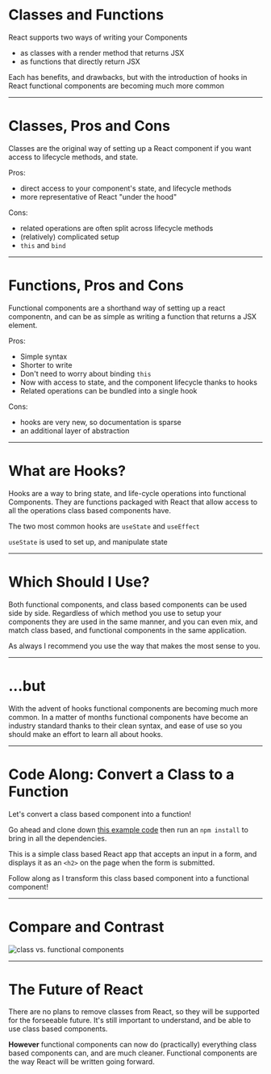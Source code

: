 # Classes and Functions

React supports two ways of writing your Components

- as classes with a render method that returns JSX
- as functions that directly return JSX

Each has benefits, and drawbacks, but with the introduction of hooks in React functional components are becoming much more common

---

# Classes, Pros and Cons

Classes are the original way of setting up a React component if you want access to lifecycle methods, and state.

Pros:
- direct access to your component's state, and lifecycle methods
- more representative of React "under the hood"

Cons:

- related operations are often split across lifecycle methods
- (relatively) complicated setup
- `this` and `bind`

---

# Functions, Pros and Cons

Functional components are a shorthand way of setting up a react componentn, and can be as simple as writing a function that returns a JSX element.

Pros:

- Simple syntax
- Shorter to write
- Don't need to worry about binding `this`
- Now with access to state, and the component lifecycle thanks to hooks
- Related operations can be bundled into a single hook

Cons:

- hooks are very new, so documentation is sparse
- an additional layer of abstraction

---

# What are Hooks?

Hooks are a way to bring state, and life-cycle operations into functional Components. They are functions packaged with React that allow access to all the operations class based components have.

The two most common hooks are `useState` and `useEffect`

`useState` is used to set up, and manipulate state

---

# Which Should I Use?

Both functional components, and class based components can be used side by side. Regardless of which method you use to setup your components they are used in the same manner, and you can even mix, and match class based, and functional components in the same application.

As always I recommend you use the way that makes the most sense to you.

---

# ...but

With the advent of hooks functional components are becoming much more common. In a matter of months functional components have become an industry standard thanks to their clean syntax, and ease of use so you should make an effort to learn all about hooks.

---

# Code Along: Convert a Class to a Function

Let's convert a class based component into a function!

Go ahead and clone down [this example code](https://github.com/Habenzy/class-comp-example) then run an `npm install` to bring in all the dependencies.

This is a simple class based React app that accepts an input in a form, and displays it as an `<h2>` on the page when the form is submitted.

Follow along as I transform this class based component into a functional component!

---

# Compare and Contrast

![class vs. functional components](/images/func_v_class_comp.png)

---

# The Future of React

There are no plans to remove classes from React, so they will be supported for the forseeable future. It's still important to understand, and be able to use class based components.

**However** functional components can now do (practically) everything class based components can, and are much cleaner. Functional components are the way React will be written going forward.